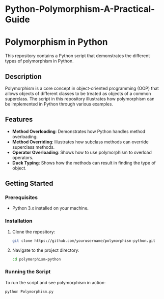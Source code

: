 # Python-Polymorphism-A-Practical-Guide
# Polymorphism in Python

This repository contains a Python script that demonstrates the different types of polymorphism in Python.

## Description

Polymorphism is a core concept in object-oriented programming (OOP) that allows objects of different classes to be treated as objects of a common superclass. The script in this repository illustrates how polymorphism can be implemented in Python through various examples.

## Features

- **Method Overloading**: Demonstrates how Python handles method overloading.
- **Method Overriding**: Illustrates how subclass methods can override superclass methods.
- **Operator Overloading**: Shows how to use polymorphism to overload operators.
- **Duck Typing**: Shows how the methods can result in finding the type of object.

## Getting Started

### Prerequisites

- Python 3.x installed on your machine.

### Installation

1. Clone the repository:
    ```bash
    git clone https://github.com/yourusername/polymorphism-python.git
    ```
2. Navigate to the project directory:
    ```bash
    cd polymorphism-python
    ```

### Running the Script

To run the script and see polymorphism in action:

```bash
python Polymorphism.py

